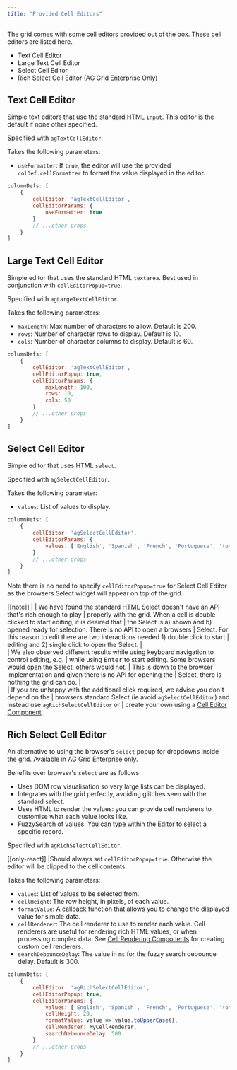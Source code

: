 ```yaml
---
title: "Provided Cell Editors"
---
```


The grid comes with some cell editors provided out of the box. These cell editors are listed here.

- Text Cell Editor
- Large Text Cell Editor
- Select Cell Editor
- Rich Select Cell Editor (AG Grid Enterprise Only)

<grid-example title='Editors' name='editors' type='generated' options='{ "enterprise": true, "modules": ["clientside","richselect"] }'></grid-example>

## Text Cell Editor

Simple text editors that use the standard HTML `input`. This editor is the default if none other specified.

Specified with `agTextCellEditor`.

Takes the following parameters:
- `useFormatter`: If `true`, the editor will use the provided `colDef.cellFormatter` to format the value displayed in the editor.

```js
columnDefs: [
    {
        cellEditor: 'agTextCellEditor',
        cellEditorParams: {
            useFormatter: true
        }
        // ...other props
    }
]
```

## Large Text Cell Editor

Simple editor that uses the standard HTML `textarea`. Best used in conjunction with `cellEditorPopup=true`.

Specified with `agLargeTextCellEditor`.

Takes the following parameters:
- `maxLength`: Max number of characters to allow. Default is 200.
- `rows`: Number of character rows to display. Default is 10.
- `cols`: Number of character columns to display. Default is 60.

```js
columnDefs: [
    {
        cellEditor: 'agTextCellEditor',
        cellEditorPopup: true,
        cellEditorParams: {
            maxLength: 100,
            rows: 10,
            cols: 50
        }
        // ...other props
    }
]
```

## Select Cell Editor

Simple editor that uses HTML `select`.

Specified with `agSelectCellEditor`.

Takes the following parameter:
- `values`: List of values to display.

```js
columnDefs: [
    {
        cellEditor: 'agSelectCellEditor',
        cellEditorParams: {
            values: ['English', 'Spanish', 'French', 'Portuguese', '(other)'],
        }
        // ...other props
    }
]
```

Note there is no need to specify `cellEditorPopup=true` for Select Cell Editor as the browsers Select widget will appear on top of the grid.

[[note]]
|
| We have found the standard HTML Select doesn't have an API that's rich enough to play
| properly with the grid. When a cell is double clicked to start editing, it is desired that
| the Select is a) shown and b) opened ready for selection. There is no API to open a browsers
| Select. For this reason to edit there are two interactions needed 1) double click to start
| editing and 2) single click to open the Select.
| <br />
| We also observed different results while using keyboard navigation to control editing, e.g.
| while using <kbd>Enter</kbd> to start editing. Some browsers would open the Select, others would not.
| This is down to the browser implementation and given there is no API for opening the
| Select, there is nothing the grid can do.
| <br />
| If you are unhappy with the additional click required, we advise you don't depend on the
| browsers standard Select (ie avoid `agSelectCellEditor`) and instead use `agRichSelectCellEditor` or
| create your own using a [Cell Editor Component](/component-cell-editor/).

## Rich Select Cell Editor

An alternative to using the browser's `select` popup for dropdowns inside the grid. Available in AG Grid Enterprise only. 

Benefits over browser's `select` are as follows:
- Uses DOM row visualisation so very large lists can be displayed.
- Integrates with the grid perfectly, avoiding glitches seen with the standard select.
- Uses HTML to render the values: you can provide cell renderers to customise what each value looks like.
- FuzzySearch of values: You can type within the Editor to select a specific record.

Specified with `agRichSelectCellEditor`.

[[only-react]]
|Should always set `cellEditorPopup=true`. Otherwise the editor will be clipped to the cell contents.

Takes the following parameters:
- `values`: List of values to be selected from.
- `cellHeight`: The row height, in pixels, of each value.
- `formatValue`: A callback function that allows you to change the displayed value for simple data.
- `cellRenderer`: The cell renderer to use to render each value. Cell renderers are useful for rendering rich HTML values, or when processing complex data. See [Cell Rendering Components](/component-cell-renderer/)
    for creating custom cell renderers.
- `searchDebounceDelay`: The value in `ms` for the fuzzy search debounce delay. Default is 300.

```js
columnDefs: [
    {
        cellEditor: 'agRichSelectCellEditor',
        cellEditorPopup: true,
        cellEditorParams: {
            values: ['English', 'Spanish', 'French', 'Portuguese', '(other)'],
            cellHeight: 20,
            formatValue: value => value.toUpperCase(),
            cellRenderer: MyCellRenderer,
            searchDebounceDelay: 500
        }
        // ...other props
    }
]
```

